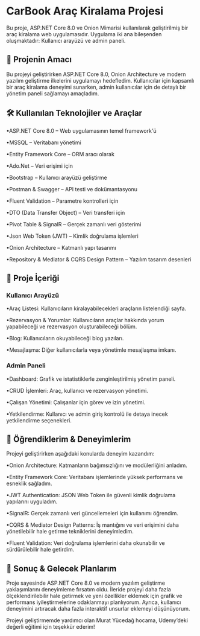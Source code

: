 # CarBook Araç Kiralama Projesi

Bu proje, ASP.NET Core 8.0 ve Onion Mimarisi kullanılarak geliştirilmiş bir araç kiralama web uygulamasıdır. Uygulama iki ana bileşenden oluşmaktadır: Kullanıcı arayüzü ve admin paneli.

## 🎯 Projenin Amacı

Bu projeyi geliştirirken ASP.NET Core 8.0, Onion Architecture ve modern yazılım geliştirme ilkelerini uygulamayı hedefledim. Kullanıcılar için kapsamlı bir araç kiralama deneyimi sunarken, admin kullanıcılar için de detaylı bir yönetim paneli sağlamayı amaçladım.

## 🛠 Kullanılan Teknolojiler ve Araçlar
&#8226;ASP.NET Core 8.0 – Web uygulamasının temel framework'ü

&#8226;MSSQL – Veritabanı yönetimi

&#8226;Entity Framework Core – ORM aracı olarak

&#8226;Ado.Net – Veri erişimi için

&#8226;Bootstrap – Kullanıcı arayüzü geliştirme

&#8226;Postman & Swagger – API testi ve dokümantasyonu

&#8226;Fluent Validation – Parametre kontrolleri için

&#8226;DTO (Data Transfer Object) – Veri transferi için

&#8226;Pivot Table & SignalR – Gerçek zamanlı veri gösterimi

&#8226;Json Web Token (JWT) – Kimlik doğrulama işlemleri

&#8226;Onion Architecture – Katmanlı yapı tasarımı

&#8226;Repository & Mediator & CQRS Design Pattern – Yazılım tasarım desenleri

## 📌 Proje İçeriği

### Kullanıcı Arayüzü
&#8226;Araç Listesi: Kullanıcıların kiralayabilecekleri araçların listelendiği sayfa.

&#8226;Rezervasyon & Yorumlar: Kullanıcıların araçlar hakkında yorum yapabileceği ve rezervasyon oluşturabileceği bölüm.

&#8226;Blog: Kullanıcıların okuyabileceği blog yazıları.

&#8226;Mesajlaşma: Diğer kullanıcılarla veya yönetimle mesajlaşma imkanı.


### Admin Paneli
&#8226;Dashboard: Grafik ve istatistiklerle zenginleştirilmiş yönetim paneli.

&#8226;CRUD İşlemleri: Araç, kullanıcı ve rezervasyon yönetimi.

&#8226;Çalışan Yönetimi: Çalışanlar için görev ve izin yönetimi.

&#8226;Yetkilendirme: Kullanıcı ve admin giriş kontrolü ile detaya inecek yetkilendirme seçenekleri.


## 🔧 Öğrendiklerim & Deneyimlerim

Projeyi geliştirirken aşağıdaki konularda deneyim kazandım:

&#8226;Onion Architecture: Katmanların bağımsızlığını ve modülerliğini anladım.

&#8226;Entity Framework Core: Veritabanı işlemlerinde yüksek performans ve esneklik sağladım.

&#8226;JWT Authentication: JSON Web Token ile güvenli kimlik doğrulama yapılarını uyguladım.

&#8226;SignalR: Gerçek zamanlı veri güncellemeleri için kullanımı öğrendim.

&#8226;CQRS & Mediator Design Patterns: İş mantığını ve veri erişimini daha yönetilebilir hale getirme tekniklerini deneyimledim.

&#8226;Fluent Validation: Veri doğrulama işlemlerini daha okunabilir ve sürdürülebilir hale getirdim.


## 🎉 Sonuç & Gelecek Planlarım

Proje sayesinde ASP.NET Core 8.0 ve modern yazılım geliştirme yaklaşımlarını deneyimleme fırsatım oldu. İleride projeyi daha fazla ölçeklendirilebilir hale getirmek ve yeni özellikler eklemek için grafik ve performans iyileştirmelerine odaklanmayı planlıyorum. Ayrıca, kullanıcı deneyimini artıracak daha fazla interaktif unsurlar eklemeyi düşünüyorum.

Projeyi geliştirmemde yardımcı olan Murat Yücedağ hocama, Udemy’deki değerli eğitimi için teşekkür ederim!
